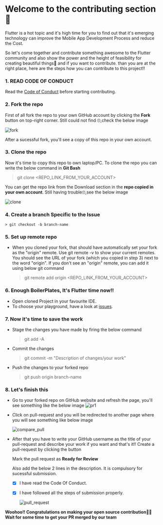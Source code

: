 # Welcome to the contributing section 🤝

Flutter is a hot topic and it's high time for you to find out that it's emerging technology can improve the Mobile App Development Process and reduce the Cost. 

So let's come together and contribute something awesome to the Flutter community and also show the power and the height of feasibility for creating beautiful things🤩 and if you want to contribute. than you are at the right place, here are the steps how you can contribute to this project!!

### 1. READ CODE OF CONDUCT
   Read the [Code of Conduct](https://github.com/clubgamma/code-of-conduct) before starting contributing.
### 2. Fork the repo
   First of all fork the repo to your own GitHub account by clicking the **Fork** button on top-right corner. Still could not find 🙄,check the below image
   
   ![fork](https://user-images.githubusercontent.com/65907580/135131583-645b2fd4-e07d-4c57-8804-7e0c7fff39bd.PNG)
   
   After a sucessful fork, you'll see a copy of this repo in your own account.

### 3. Clone the repo    
   Now it's time to copy this repo to own laptop/PC. 
   To clone the repo you can write the below command in **Git Bash**
    
   > git clone <REPO_LINK_FROM_YOUR_ACCOUNT>
    
   You can get the repo link from the Download section in the **repo copied in your own account**. Still having trouble🙄,see the below image
    
![clone](https://user-images.githubusercontent.com/65907580/135131609-fe0b3331-95c0-4908-b472-fe9119fa488c.PNG)

 ### 4. Create a branch Specific to the Issue
    > git checkout -b branch-name 
   
 ### 5. Set up remote repo
  - When you cloned your fork, that should have automatically set your fork as the "origin" remote. Use git remote -v to show your current remotes. You should see the URL of your fork (which you copied in step 3) next to the word "origin". 
      If you don't see an "origin" remote, you can add it using below git command
    
    > git remote add origin <REPO_LINK_FROM_YOUR_ACCOUNT>
  
 ### 6. Enough BoilerPlates, It's Flutter time now!!
  - Open cloned Project in your favourite IDE.
  - To choose your playground, have a look at [issues](https://github.com/clubgamma/snapchat_app_clone/issues).
      
   
 ### 7. Now it's time to save the work
      
  - Stage the changes you have made by firing the below command
    > git add -A
  - Commit the changes 
    > git commit -m "Description of changes/your work"
  - Push the changes to your forked repo
    > git push origin branch-name
  
### 8. Let's finish this
  
  - Go to your forked repo on GitHub website and refresh the page, you'll see something like the below image
  ![pr1](https://user-images.githubusercontent.com/57007680/94609340-3fa7c980-02bc-11eb-90dd-269a433b00e0.PNG)
        
  - Click on pull-request and you will be redirected to another page where you will see something like below image
  
    ![compare_pull](https://user-images.githubusercontent.com/65907580/135204117-0c6caf75-f65f-4a48-8f97-3d05c7091bf0.PNG)

  - After that you have to write your GitHub username as the title of your pull-request and describe your work if you want and that's it!!
    Create a pull-request by clicking the button
        
    Mark the pull request as **Ready for Review**
        
    Also add the below 2 lines in the description. It is compulsory for sucessful submission.
        
    - [X] I have read the Code Of Conduct.
        
    - [X] I have followed all the steps of submission properly.
        
        ![pull_request](https://user-images.githubusercontent.com/65907580/135204106-7fc9c2cf-89df-45f7-a49e-823ac94eb12a.PNG)

**Woohoo!! Congratulations on making your open source contribution🎉🎉**                                         
**Wait for some time to get your PR merged by our team**
